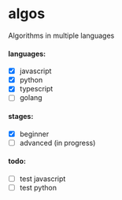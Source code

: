 # algos
Algorithms in multiple languages

#### languages:
- [x] javascript
- [x] python
- [x] typescript
- [ ] golang

#### stages:
 - [x] beginner
 - [ ] advanced (in progress)
 
#### todo:
- [ ] test javascript
- [ ] test python
